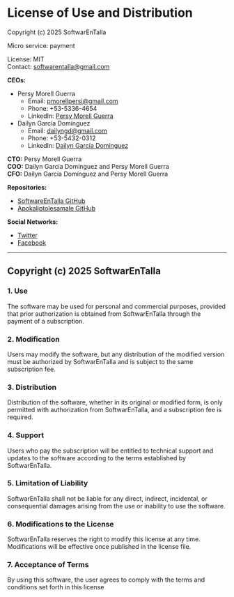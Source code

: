 # License of Use and Distribution

Copyright (c) 2025 SoftwarEnTalla

Micro service: payment

License: MIT  
Contact: [softwarentalla@gmail.com](mailto:softwarentalla@gmail.com)  

**CEOs:**  

- Persy Morell Guerra  
  - Email: [pmorellpersi@gmail.com](mailto:pmorellpersi@gmail.com)  
  - Phone: +53-5336-4654  
  - LinkedIn: [Persy Morell Guerra](https://www.linkedin.com/in/persy-morell-guerra-288943357/)  
- Dailyn García Domínguez  
  - Email: [dailyngd@gmail.com](mailto:dailyngd@gmail.com)  
  - Phone: +53-5432-0312  
  - LinkedIn: [Dailyn García Domínguez](https://www.linkedin.com/in/dailyn-dominguez-3150799b/)  

**CTO:** Persy Morell Guerra  
**COO:** Dailyn García Domínguez and Persy Morell Guerra  
**CFO:** Dailyn García Domínguez and Persy Morell Guerra  

**Repositories:**  

- [SoftwareEnTalla GitHub](https://github.com/SoftwareEnTalla)  
- [Apokaliptolesamale GitHub](https://github.com/apokaliptolesamale?tab=repositories)  

**Social Networks:**  

- [Twitter](https://x.com/SoftwarEnTalla)  
- [Facebook](https://www.facebook.com/profile.php?id=61572625716568)  

---

## Copyright (c) 2025 SoftwarEnTalla

### 1. Use

The software may be used for personal and commercial purposes, provided that prior authorization is obtained from SoftwarEnTalla through the payment of a subscription.

### 2. Modification

Users may modify the software, but any distribution of the modified version must be authorized by SoftwarEnTalla and is subject to the same subscription fee.

### 3. Distribution

Distribution of the software, whether in its original or modified form, is only permitted with authorization from SoftwarEnTalla, and a subscription fee is required.

### 4. Support

Users who pay the subscription will be entitled to technical support and updates to the software according to the terms established by SoftwarEnTalla.

### 5. Limitation of Liability

SoftwarEnTalla shall not be liable for any direct, indirect, incidental, or consequential damages arising from the use or inability to use the software.

### 6. Modifications to the License

SoftwarEnTalla reserves the right to modify this license at any time. Modifications will be effective once published in the license file.

### 7. Acceptance of Terms

By using this software, the user agrees to comply with the terms and conditions set forth in this license


